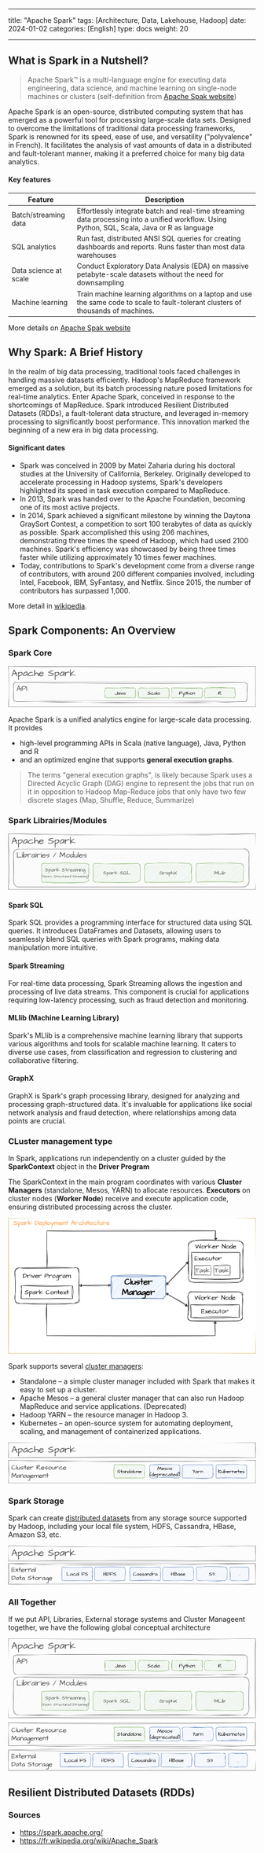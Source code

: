 
---
title: "Apache Spark"
tags: [Architecture, Data, Lakehouse, Hadoop]
date: 2024-01-02
categories: [English]
type: docs
weight: 20

---

## What is Spark in a Nutshell?

> Apache Spark™ is a multi-language engine for executing data engineering, data science, and machine learning on single-node machines or clusters (self-definition from [Apache Spak website](https://spark.apache.org/))

Apache Spark is an open-source, distributed computing system that has emerged as a powerful tool for processing large-scale data sets. Designed to overcome the limitations of traditional data processing frameworks, Spark is renowned for its speed, ease of use, and versatility ("polyvalence" in French). It facilitates the analysis of vast amounts of data in a distributed and fault-tolerant manner, making it a preferred choice for many big data analytics.

#### Key features

|Feature|Description|
|--|--|
|Batch/streaming data|Effortlessly integrate batch and real-time streaming data processing into a unified workflow. Using Python, SQL, Scala, Java or R as language|
|SQL analytics|Run fast, distributed ANSI SQL queries for creating dashboards and reports. Runs faster than most data warehouses|
|Data science at scale|Conduct Exploratory Data Analysis (EDA) on massive petabyte-scale datasets without the need for downsampling|
|Machine learning|Train machine learning algorithms on a laptop and use the same code to scale to fault-tolerant clusters of thousands of machines.|

More details on [Apache Spak website](https://spark.apache.org/)

## Why Spark: A Brief History

In the realm of big data processing, traditional tools faced challenges in handling massive datasets efficiently. Hadoop's MapReduce framework emerged as a solution, but its batch processing nature posed limitations for real-time analytics. Enter Apache Spark, conceived in response to the shortcomings of MapReduce. Spark introduced Resilient Distributed Datasets (RDDs), a fault-tolerant data structure, and leveraged in-memory processing to significantly boost performance. This innovation marked the beginning of a new era in big data processing.

#### Significant dates

- Spark was conceived in 2009 by Matei Zaharia during his doctoral studies at the University of California, Berkeley. Originally developed to accelerate processing in Hadoop systems, Spark's developers highlighted its speed in task execution compared to MapReduce.
- In 2013, Spark was handed over to the Apache Foundation, becoming one of its most active projects.
- In 2014, Spark achieved a significant milestone by winning the Daytona GraySort Contest, a competition to sort 100 terabytes of data as quickly as possible. Spark accomplished this using 206 machines, demonstrating three times the speed of Hadoop, which had used 2100 machines. Spark's efficiency was showcased by being three times faster while utilizing approximately 10 times fewer machines.
- Today, contributions to Spark's development come from a diverse range of contributors, with around 200 different companies involved, including Intel, Facebook, IBM, SyFantasy, and Netflix. Since 2015, the number of contributors has surpassed 1,000.

More detail in [wikipedia](https://fr.wikipedia.org/wiki/Apache_Spark).

## Spark Components: An Overview

### Spark Core

![Spark component](./spark-spark-components-01.drawio.png)

Apache Spark is a unified analytics engine for large-scale data processing. It provides 
- high-level programming APIs in Scala (native language), Java, Python and R 
- and an optimized engine that supports **general execution graphs**.

> The terms "general execution graphs", is likely because Spark uses a Directed Acyclic Graph (DAG) engine to represent the jobs that run on it in opposition to Hadoop Map-Reduce jobs that only have two few discrete stages (Map, Shuffle, Reduce, Summarize)

### Spark Librairies/Modules

![Spark component](./spark-spark-components-02.drawio.png)

#### Spark SQL

Spark SQL provides a programming interface for structured data using SQL queries. It introduces DataFrames and Datasets, allowing users to seamlessly blend SQL queries with Spark programs, making data manipulation more intuitive.

#### Spark Streaming

For real-time data processing, Spark Streaming allows the ingestion and processing of live data streams. This component is crucial for applications requiring low-latency processing, such as fraud detection and monitoring.

#### MLlib (Machine Learning Library)

Spark's MLlib is a comprehensive machine learning library that supports various algorithms and tools for scalable machine learning. It caters to diverse use cases, from classification and regression to clustering and collaborative filtering.

#### GraphX

GraphX is Spark's graph processing library, designed for analyzing and processing graph-structured data. It's invaluable for applications like social network analysis and fraud detection, where relationships among data points are crucial.

### CLuster management type

In Spark, applications run independently on a cluster guided by the **SparkContext** object in the **Driver Program**

The SparkContext in the main program coordinates with various **Cluster Managers** (standalone, Mesos, YARN) to allocate resources. **Executors** on cluster nodes (**Worker Node**) receive and execute application code, ensuring distributed processing across the cluster.

![Spark component](./spark-spark-deployment.drawio.png)

Spark supports several [cluster managers](https://spark.apache.org/docs/3.5.0/cluster-overview.html#cluster-manager-types):
- Standalone – a simple cluster manager included with Spark that makes it easy to set up a cluster.
- Apache Mesos – a general cluster manager that can also run Hadoop MapReduce and service applications. (Deprecated)
- Hadoop YARN – the resource manager in Hadoop 3.
- Kubernetes – an open-source system for automating deployment, scaling, and management of containerized applications.

![Spark component](./spark-spark-components-03.drawio.png)


### Spark Storage

Spark can create [distributed datasets](https://spark.apache.org/docs/3.5.0/rdd-programming-guide.html#external-datasets) from any storage source supported by Hadoop, including your local file system, HDFS, Cassandra, HBase, Amazon S3, etc.    

![Spark component](./spark-spark-components-04.drawio.png)

### All Together

If we put API, Libraries, External storage systems and Cluster Manageent together, we have the following global conceptual architecture

![Spark component](./spark-spark-components.drawio.png)


## Resilient Distributed Datasets (RDDs)




### Sources
- https://spark.apache.org/
- https://fr.wikipedia.org/wiki/Apache_Spark
